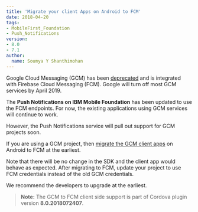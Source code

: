 ```yaml
---
title: 'Migrate your client Apps on Android to FCM'
date: 2018-04-20
tags:
- MobileFirst_Foundation
- Push_Notifications
version:
- 8.0
- 7.1
author:
  name: Soumya Y Shanthimohan
---
```


Google Cloud Messaging (GCM) has been [deprecated](https://developers.google.com/cloud-messaging/faq) and is integrated with Firebase Cloud Messaging (FCM). Google will turn off most GCM services by April 2019.

The **Push Notifications on IBM Mobile Foundation** has been updated to use the FCM endpoints. For now, the existing applications using GCM services will continue to work.

However, the Push Notifications service will pull out support for GCM projects soon.

If you are using a GCM project, then [migrate the GCM client apps](https://mobilefirstplatform.ibmcloud.com/tutorials/en/foundation/8.0/notifications/handling-push-notifications/android/#migrate-to-fcm) on Android to FCM  at the earliest.

Note that there will be no change in the SDK and the client app would behave as expected. After migrating to FCM, update your project to use FCM credentials instead of the old GCM credentials.

We recommend the developers to upgrade at the earliest.

>**Note:** The GCM to FCM client side support is part of Cordova plugin version **8.0.2018072407**.
